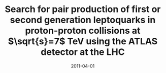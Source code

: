 ---
title: "Search for pair production of first or second generation leptoquarks in proton-proton collisions at $\\sqrt{s}=7$ TeV using the ATLAS detector at the LHC"
date: 2011-04-01
venue: Phys. Rev. D 83 (2011) 112006
link: https://doi.org/10.1103/PhysRevD.83.112006
inspire_id: 897002
authors: ATLAS Collaboration
---